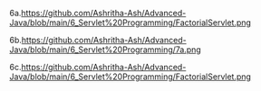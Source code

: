 

6a.https://github.com/Ashritha-Ash/Advanced-Java/blob/main/6_Servlet%20Programming/FactorialServlet.png

6b.https://github.com/Ashritha-Ash/Advanced-Java/blob/main/6_Servlet%20Programming/7a.png

6c.https://github.com/Ashritha-Ash/Advanced-Java/blob/main/6_Servlet%20Programming/FactorialServlet.png
